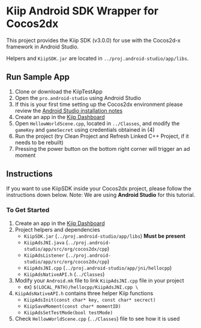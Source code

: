 # Kiip Android SDK Wrapper for Cocos2dx

This project provides the Kiip SDK (v3.0.0) for use with the Cocos2d-x framework in Android Studio. 

Helpers and `KiipSDK.jar` are located in `../proj.android-studio/app/libs`.

## Run Sample App

  1. Clone or download the KiipTestApp
  2. Open the `pro.android-studio` using Android Studio
  3. If this is your first time setting up the Cocos2dx environment please review the [Android Studio installation notes](http://www.cocos2d-x.org/docs/cocos2d-x/en/installation/Android-Studio.html)
  4. Create an app in the [Kiip Dashboard](https://app.kiip.me/app/dashboard)
  5. Open `HellowWorldScene.cpp`, located in `../Classes`, and modify the `gameKey` and `gameSecret` using credentials obtained in (4)
  6. Run the project (try Clean Project and Refresh Linked C++ Project, if it needs to be rebuilt)
  7. Pressing the power button on the bottom right corner will trigger an ad moment

## Instructions

If you want to use KiipSDK inside your Cocos2dx project, please follow the instructions down below.
Note: We are using **Android Studio** for this tutorial.

### To Get Started
  1. Create an app in the [Kiip Dashboard](https://app.kiip.me/app/dashboard)
  2. Project helpers and dependencies
      - `KiipSDK.jar` (`../proj.android-studio/app/libs`) **Must be present**
      - `KiipAdsJNI.java` (`../proj.android-studio/app/src/org/cocos2dx/cpp`)
      - `KiipAdsListener` (`../proj.android-studio/app/src/org/cocos2dx/cpp`)
      - `KiipAdsJNI.cpp` (`../proj.android-studio/app/jni/hellocpp`)
      - `KiipAdsNativeAPI.h` (`../Classes`)
  3. Modify your `Android.mk` file to link `KiipAdsJNI.cpp` file in your project
      - ex) `$(LOCAL_PATH)/hellocpp/KiipAdsJNI.cpp \`
  4. `KiipAdsNativeAPI.h` contains three helper Kiip functions
      - `KiipAdsInit(const char* key, const char* secrect)`
      - `KiipSaveMoment(const char* momentID)`
      - `KiipAdsSetTestMode(bool testMode)`
  5. Check `HellowWorldScene.cpp` (`../Classes`) file to see how it is used
